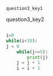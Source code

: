 ```ngMeta
question3_key1
```
question3_key2



```python

i=0
while(i<10):
j = 0
    while(j<=5):
        print(j)
    j = j + 1
    i = i + 1

```

